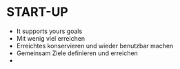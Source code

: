 # START-UP
- It supports yours goals
- Mit wenig viel erreichen
- Erreichtes konservieren und wieder benutzbar machen
- Gemeinsam Ziele definieren und erreichen
- 